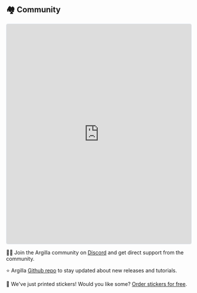 ## 🏘️ Community

<iframe
  src="https://lu.ma/embed-checkout/evt-IQtRiSuXZCIW6FB"
  width="100%"
  height="600px"
  frameborder="0"
  style="border: 1px solid #bfcbda88; border-radius: 4px;"
  allowfullscreen=""
  aria-hidden="false"
  tabindex="0"
></iframe>

🙋‍♀️ Join the Argilla community on [Discord](http://hf.co/join/discord) and get direct support from the community.

⭐ Argilla [Github repo](https://github.com/argilla-io/argilla) to stay updated about new releases and tutorials.

🎁 We've just printed stickers! Would you like some? [Order stickers for free](https://tally.so/r/nr5gg2).